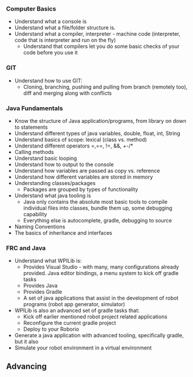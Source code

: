 

### Computer Basics
* Understand what a console is
* Understand what a file/folder structure is.
* Understand what a compiler, interpreter - machine code (interpreter, code that is interpreter and run on the fly)
    * Understand that compilers let you do some basic checks of your code before you use it

### GIT
* Understand how to use GIT: 
    * Cloning, branching, pushing and pulling from branch (remotely too), diff and merging along with conflicts    

### Java Fundamentals
* Know the structure of Java application/programs, from library on down to statements
* Understand different types of java variables, double, float, int, String
* Understand basics of scope: lexical (class vs. method)
* Understand different operators =,==, !=, &&, +-/*
* Calling methods
* Understand basic looping
* Understand how to output to the console
* Understand how variables are passed as copy vs. reference
* Understand how different variables are stored in memory
* Understanding classes/packages
    * Packages are grouped by types of functionality
* Understand what java tooling is
    * Java only contains the absolute most basic tools to compile individual files into classes, bundle them up, some debugging capability
    * Everything else is autocomplete, gradle, debugging to source
* Naming Conventions
* The basics of inheritance and interfaces


### FRC and Java
* Understand what WPILib is:         
    * Provides Visual Studio - with many, many configurations already provided. Java editor bindings, a menu system to kick off gradle tasks        
    * Provides Java
    * Provides Gradle
    * A set of java applications that assist in the development of robot programs (robot app generator, simulator)
* WPILib is also an advanced set of gradle tasks that:
    * Kick off earlier mentioned robot project related applications
    * Reconfigure the current gradle project
    * Deploy to your Roborio 
* Generate a java application with advanced tooling, specifically gradle, but it also         
* Simulate your robot environment in a virtual environment

## Advancing 